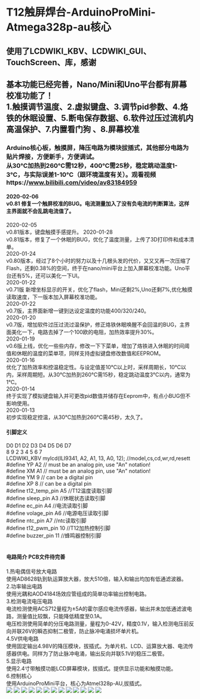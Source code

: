# T12触屏焊台-ArduinoProMini-Atmega328p-au核心
## 使用了LCDWIKI_KBV、LCDWIKI_GUI、TouchScreen、库，感谢
## 基本功能已经完善，Nano/Mini和Uno平台都有屏幕校准功能了！<br>1.触摸调节温度、2.虚拟键盘、3.调节pid参数、4.烙铁的休眠设置、5.断电保存数据、6.软件过压过流机内高温保护、7.内置看门狗 、8.屏幕校准
### Arduino核心板，触摸屏，降压电路为模块拔插式，其他部分电路为贴片焊接，方便新手，方便调试。<br>从30℃加热到260℃需12秒，400℃需25秒，稳定跳动温度1-3℃，与实际误差1-10℃（跟环境温度有关）。观看视频https://www.bilibili.com/video/av83184959
#### 2020-02-06<br>v0.81 修复一个触屏校准的BUG。电流测量加入了没有负电流的判断算法，这样主界面就不会乱跳电流值了。
2020-02-05<br>
v0.81版本，键盘触摸手感提升。
2020-01-28 <br>
v0.81版本，修复了一个休眠的BUG，优化了温度测量，上传了3D打印件和成本清单。<br>
2020-01-24 <br>
v0.80版本，经过了8个小时的努力以及十几根头发的代价，又又又再一次压缩了Flash，还剩0.38%的空间，终于在nano/mini平台上加入屏幕校准功能。Uno平台还有5%，还可以美化一下UI。<br>
2020-01-22 <br>
v0.71版 新增坐标显示的开关，优化了flash，Mini还剩2%,Uno还剩7%,优化触摸读取速度，下一版本加入屏幕校准功能。<br>
2020-01-22 <br>
v0.7版，主界面新增一键到达设定温度的功能400/320/240。<br>
2020-01-20 <br>
v0.7版，增加软件过压过流过温保护，修正烙铁休眠唤醒不会回温的BUG，主界面美化一下，电路去掉了一个100欧的电阻，加热效率提升30%。<br>
2020-01-19 <br>
v0.6版上线，优化一些些内存，修改一下下菜单，增加了烙铁进入休眠的时间阈值和休眠的温度的菜单项，同样支持虚拟键盘修改数值和EEPROM。<br>
2020-01-16 <br>
优化了加热效率和控温稳定性。与设定值差10℃以上时，采样周期长，10℃以内，采样周期短。从30℃加热到260℃需15秒，稳定跳动温度3℃以内，通常为1℃。<br>
2020-01-14 <br>
终于实现了模拟键盘输入并可更改pid数值并储存在Eeprom中，有点小BUG但不影响使用。<br>
2020-01-13 <br>
初步实现稳定控温，从30℃加热到260℃需45秒，太久了。<br>
#### 引脚定义
D0  D1  D2  D3  D4  D5  D6  D7<br>
8   9   2   3   4   5   6   7<br>
LCDWIKI_KBV mylcd(ILI9341, A2, A1, 13, A0, 12); //model,cs,cd,wr,rd,resett<br>
#define YP A2  // must be an analog pin, use "An" notation!<br>
#define XM A1  // must be an analog pin, use "An" notation!<br>
#define YM 9   // can be a digital pin<br>
#define XP 8   // can be a digital pin<br>
#define t12_temp_pin A5      //T12温度读取引脚<br>
#define sleep_pin A3         //休眠状态读取引脚<br>
#define ec_pin A4            //电流读取引脚<br>
#define volage_pin A6        //电源电压读取引脚<br>
#define ntc_pin A7           //ntc读取引脚<br>
#define t12_pwm_pin 10       //T12加热控制引脚<br>
#define buzzer_pin 11        //蜂鸣器控制引脚<br><br>
#### 电路简介 PCB文件待完善
1.热电偶信号放大电路<br>
    使用AD8628轨到轨运算放大器，放大510倍，输入和输出均加有低通滤波器。<br>
2.功率输出电路<br>
    使用光耦和AOD4184场效应管组成的简单功率输出控制电路。<br>
3.检测电流电压电路<br>
    电流检测使用ACS712量程为±5A的霍尔感应电流传感器，输出并未加低通滤波电路，测量值比较飘，只能降低精度至0.1A。<br>
    电压检测使用简单的分压电路测量，量程为0-42V，精度0.1V，输入检测电压前反向并联26V的瞬态抑制二极管，防止脉冲电涌损坏单片机。<br>
4.5V供电电路<br>
    使用固定输出4.98V的降压模块，拔插式。为单片机、LCD、运算放大器、电流传感器供电。同样为了防止脉冲电涌，输出反向并联5.1V的稳压二极管。<br>
5.显示电路<br>
    使用2.4寸带触摸功能LCD屏幕模块，拔插式。提供显示功能和触摸功能。<br>
6.控制核心<br>
    使用ArduinoProMini平台，核心为Atmel328p-AU,拔插式。<br>
![](https://github.com/jie326513988/T12Touch-screen-welding-machines/blob/master/compressed%20image/01.jpg)
![](https://github.com/jie326513988/T12Touch-screen-welding-machines/blob/master/compressed%20image/02.jpg)
![](https://github.com/jie326513988/T12Touch-screen-welding-machines/blob/master/compressed%20image/03.jpg)
![](https://github.com/jie326513988/T12Touch-screen-welding-machines/blob/master/compressed%20image/04.jpg)
![](https://github.com/jie326513988/T12Touch-screen-welding-machines/blob/master/compressed%20image/05.jpg)
![](https://github.com/jie326513988/T12Touch-screen-welding-machines/blob/master/compressed%20image/06.jpg)
![](https://github.com/jie326513988/T12Touch-screen-welding-machines/blob/master/compressed%20image/07.jpg)
![](https://github.com/jie326513988/T12Touch-screen-welding-machines/blob/master/compressed%20image/08.jpg)
![](https://github.com/jie326513988/T12Touch-screen-welding-machines/blob/master/compressed%20image/09.jpg)
![](https://github.com/jie326513988/T12Touch-screen-welding-machines/blob/master/compressed%20image/10.jpg)
![](https://github.com/jie326513988/T12Touch-screen-welding-machines/blob/master/compressed%20image/11.jpg)
![](https://github.com/jie326513988/T12Touch-screen-welding-machines/blob/master/compressed%20image/12.jpg)
![](https://github.com/jie326513988/T12Touch-screen-welding-machines/blob/master/compressed%20image/13.jpg)
